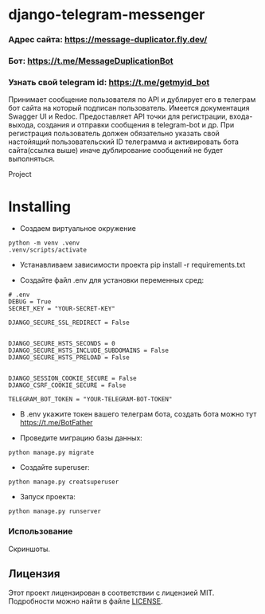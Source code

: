 # django-telegram-messenger

### Адрес сайта: https://message-duplicator.fly.dev/
### Бот: https://t.me/MessageDuplicationBot
### Узнать свой telegram id: https://t.me/getmyid_bot

Принимает сообщение пользователя по API и дублирует его в телеграм бот сайта на который подписан пользователь.
Имеется документация Swagger UI и Redoc. Предоставляет API точки для регистрации, входа-выхода, создания и отправки 
сообщения в telegram-bot и др. При регистрация пользователь должен обязательно указать свой настойящий пользовательский ID телеграмма и активировать бота сайта(ссылка выше) иначе дублирование сообщений не будет выполняться.

Project


# Installing

* Создаем виртуальное окружение
```
python -m venv .venv
.venv/scripts/activate
```

* Устанавливаем зависимости проекта
pip install -r requirements.txt

* Создайте файл .env для установки переменных сред:
```env
# .env
DEBUG = True
SECRET_KEY = "YOUR-SECRET-KEY"

DJANGO_SECURE_SSL_REDIRECT = False


DJANGO_SECURE_HSTS_SECONDS = 0
DJANGO_SECURE_HSTS_INCLUDE_SUBDOMAINS = False
DJANGO_SECURE_HSTS_PRELOAD = False


DJANGO_SESSION_COOKIE_SECURE = False
DJANGO_CSRF_COOKIE_SECURE = False

TELEGRAM_BOT_TOKEN = "YOUR-TELEGRAM-BOT-TOKEN"
```

* В .env укажите токен вашего телеграм бота, создать бота можно тут https://t.me/BotFather


* Проведите миграцию базы данных:
```
python manage.py migrate
```

* Создайте superuser:
```
python manage.py creatsuperuser
```

* Запуск проекта:
```
python manage.py runserver
```

### Использование

Скриншоты.



## Лицензия
Этот проект лицензирован в соответствии с лицензией MIT. Подробности можно найти в файле [LICENSE](LICENSE).
